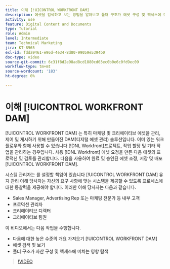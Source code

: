 ```yaml
---
title: 이해 [!UICONTROL WORKFRONT DAM]
description: 에셋을 검색하고 보는 방법을 알아보고 폴더 구조가 에셋 구성 및 액세스에 미치는 영향을 살펴봅니다. [!UICONTROL WORKFRONT DAM].
activity: use
feature: Digital Content and Documents
type: Tutorial
role: Admin
level: Intermediate
team: Technical Marketing
jira: KT-8965
exl-id: fdda9461-e96d-4e34-8d80-99059e5394b0
doc-type: video
source-git-commit: 6c31f8d2e98ad8cd1880cd03ec0b0e6c0fd9ec09
workflow-type: tm+mt
source-wordcount: '183'
ht-degree: 0%

---
```


# 이해 [!UICONTROL WORKFRONT DAM]

[!UICONTROL WORKFRONT DAM] 는 특히 마케팅 및 크리에이티브 에셋을 관리, 제어 및 게시하기 위해 만들어진 DAM(디지털 에셋 관리) 솔루션입니다. 이미 있는 워크플로우와 함께 사용할 수 있습니다 [!DNL Workfront]프로젝트, 작업 할당 및 기타 작업을 관리하는 경우입니다. 사용 [!DNL Workfront] 에셋 요청을 만든 다음 에셋의 프로덕션 및 검토를 관리합니다. 다음을 사용하여 완료 및 승인된 에셋 조정, 저장 및 배포 [!UICONTROL WORKFRONT DAM].


시스템 관리자는 를 설정할 책임이 있습니다 [!UICONTROL WORKFRONT DAM] 유지 관리 이해 당사자는 자신의 요구 사항에 맞는 시스템을 제공할 수 있도록 프로세스에 대한 통찰력을 제공해야 합니다. 이러한 이해 당사자는 다음과 같습니다.

* Sales Manager, Advertising Rep 또는 마케팅 전문가 등 내부 고객
* 프로덕션 관리자
* 크리에이티브 디렉터
* 크리에이티브 팀원

이 비디오에서는 다음 작업을 수행합니다.

* 다음에 대한 높은 수준의 개요 가져오기 [!UICONTROL WORKFRONT DAM]
* 에셋 검색 및 보기
* 폴더 구조가 자산 구성 및 액세스에 미치는 영향 탐색

>[!VIDEO](https://video.tv.adobe.com/v/335228/?quality=12&learn=on)

